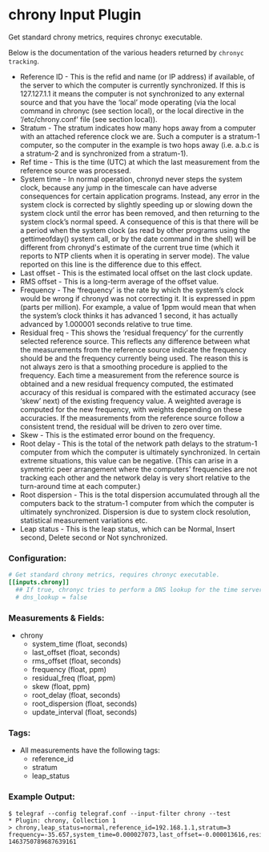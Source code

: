 # chrony Input Plugin

Get standard chrony metrics, requires chronyc executable.

Below is the documentation of the various headers returned by `chronyc tracking`.

- Reference ID - This is the refid and name (or IP address) if available, of the
server to which the computer is currently synchronized. If this is 127.127.1.1
it means the computer is not synchronized to any external source and that you
have the ‘local’ mode operating (via the local command in chronyc (see section local),
or the local directive in the ‘/etc/chrony.conf’ file (see section local)).
- Stratum - The stratum indicates how many hops away from a computer with an attached
reference clock we are. Such a computer is a stratum-1 computer, so the computer in the
example is two hops away (i.e. a.b.c is a stratum-2 and is synchronized from a stratum-1).
- Ref time - This is the time (UTC) at which the last measurement from the reference
source was processed.
- System time - In normal operation, chronyd never steps the system clock, because any
jump in the timescale can have adverse consequences for certain application programs.
Instead, any error in the system clock is corrected by slightly speeding up or slowing
down the system clock until the error has been removed, and then returning to the system
clock’s normal speed. A consequence of this is that there will be a period when the
system clock (as read by other programs using the gettimeofday() system call, or by the
date command in the shell) will be different from chronyd's estimate of the current true
time (which it reports to NTP clients when it is operating in server mode). The value
reported on this line is the difference due to this effect.
- Last offset - This is the estimated local offset on the last clock update.
- RMS offset - This is a long-term average of the offset value.
- Frequency - The ‘frequency’ is the rate by which the system’s clock would be
wrong if chronyd was not correcting it. It is expressed in ppm (parts per million).
For example, a value of 1ppm would mean that when the system’s clock thinks it has
advanced 1 second, it has actually advanced by 1.000001 seconds relative to true time.
- Residual freq - This shows the ‘residual frequency’ for the currently selected
reference source. This reflects any difference between what the measurements from the
reference source indicate the frequency should be and the frequency currently being used.
The reason this is not always zero is that a smoothing procedure is applied to the
frequency. Each time a measurement from the reference source is obtained and a new
residual frequency computed, the estimated accuracy of this residual is compared with the
estimated accuracy (see ‘skew’ next) of the existing frequency value. A weighted average
is computed for the new frequency, with weights depending on these accuracies. If the
measurements from the reference source follow a consistent trend, the residual will be
driven to zero over time.
- Skew - This is the estimated error bound on the frequency.
- Root delay - This is the total of the network path delays to the stratum-1 computer
from which the computer is ultimately synchronized. In certain extreme situations, this
value can be negative. (This can arise in a symmetric peer arrangement where the computers’
frequencies are not tracking each other and the network delay is very short relative to the
turn-around time at each computer.)
- Root dispersion - This is the total dispersion accumulated through all the computers
back to the stratum-1 computer from which the computer is ultimately synchronized.
Dispersion is due to system clock resolution, statistical measurement variations etc.
- Leap status - This is the leap status, which can be Normal, Insert second,
Delete second or Not synchronized.

### Configuration:

```toml
# Get standard chrony metrics, requires chronyc executable.
[[inputs.chrony]]
  ## If true, chronyc tries to perform a DNS lookup for the time server.
  # dns_lookup = false
```

### Measurements & Fields:

- chrony
    - system_time (float, seconds)
    - last_offset (float, seconds)
    - rms_offset (float, seconds)
    - frequency (float, ppm)
    - residual_freq (float, ppm)
    - skew (float, ppm)
    - root_delay (float, seconds)
    - root_dispersion (float, seconds)
    - update_interval (float, seconds)

### Tags:

- All measurements have the following tags:
    - reference_id
    - stratum
    - leap_status

### Example Output:

```
$ telegraf --config telegraf.conf --input-filter chrony --test
* Plugin: chrony, Collection 1
> chrony,leap_status=normal,reference_id=192.168.1.1,stratum=3 frequency=-35.657,system_time=0.000027073,last_offset=-0.000013616,residual_freq=-0,rms_offset=0.000027073,root_delay=0.000644,root_dispersion=0.003444,skew=0.001,update_interval=1031.2 1463750789687639161
```




